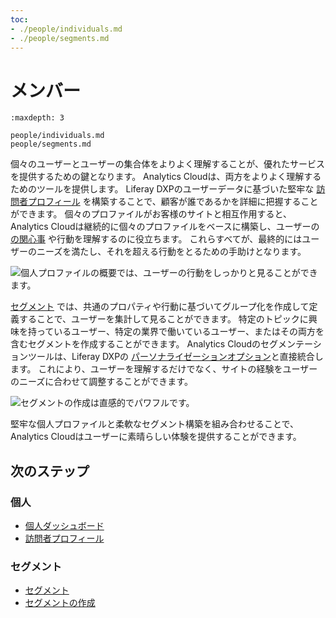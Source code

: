```yaml
---
toc:
- ./people/individuals.md
- ./people/segments.md
---
```

# メンバー

```{toctree}
:maxdepth: 3

people/individuals.md
people/segments.md
```

個々のユーザーとユーザーの集合体をよりよく理解することが、優れたサービスを提供するための鍵となります。 Analytics Cloudは、両方をよりよく理解するためのツールを提供します。 Liferay DXPのユーザーデータに基づいた堅牢な [訪問者プロフィール](./people/individuals/individual-profiles.md) を構築することで、顧客が誰であるかを詳細に把握することができます。 個々のプロファイルがお客様のサイトと相互作用すると、Analytics Cloudは継続的に個々のプロファイルをベースに構築し、ユーザーの [の関心事](./workspace-data/definitions/managing-interest-topics.html#understanding-interests) や行動を理解するのに役立ちます。 これらすべてが、最終的にはユーザーのニーズを満たし、それを超える行動をとるための手助けとなります。

![個人プロファイルの概要では、ユーザーの行動をしっかりと見ることができます。](./people/images/01.png)

[セグメント](./people/segments/segments.md) では、共通のプロパティや行動に基づいてグループ化を作成して定義することで、ユーザーを集計して見ることができます。 特定のトピックに興味を持っているユーザー、特定の業界で働いているユーザー、またはその両方を含むセグメントを作成することができます。 Analytics Cloudのセグメンテーションツールは、Liferay DXPの [パーソナライゼーションオプション](./optimization/personalizing-content-with-segments.md)と直接統合します。 これにより、ユーザーを理解するだけでなく、サイトの経験をユーザーのニーズに合わせて調整することができます。

![セグメントの作成は直感的でパワフルです。](./people/images/02.png)

堅牢な個人プロファイルと柔軟なセグメント構築を組み合わせることで、Analytics Cloudはユーザーに素晴らしい体験を提供することができます。

## 次のステップ

### 個人

- [個人ダッシュボード](./people/individuals/individuals-dashboard.md)
- [訪問者プロフィール](./people/individuals/individual-profiles.md)

### セグメント

- [セグメント](./people/segments/segments.md)
- [セグメントの作成](./people/segments/creating-segments.md)
